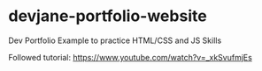 # devjane-portfolio-website
Dev Portfolio Example to practice HTML/CSS and JS Skills

Followed tutorial: https://www.youtube.com/watch?v=_xkSvufmjEs
